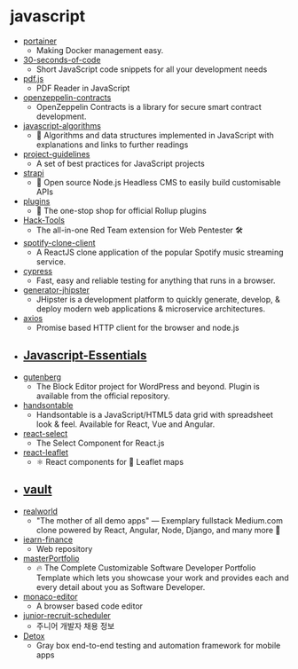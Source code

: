 # javascript
- [portainer](https://github.com/portainer/portainer)
  - Making Docker management easy.
- [30-seconds-of-code](https://github.com/30-seconds/30-seconds-of-code)
  - Short JavaScript code snippets for all your development needs
- [pdf.js](https://github.com/mozilla/pdf.js)
  - PDF Reader in JavaScript
- [openzeppelin-contracts](https://github.com/OpenZeppelin/openzeppelin-contracts)
  - OpenZeppelin Contracts is a library for secure smart contract development.
- [javascript-algorithms](https://github.com/trekhleb/javascript-algorithms)
  - 📝 Algorithms and data structures implemented in JavaScript with explanations and links to further readings
- [project-guidelines](https://github.com/elsewhencode/project-guidelines)
  - A set of best practices for JavaScript projects
- [strapi](https://github.com/strapi/strapi)
  - 🚀 Open source Node.js Headless CMS to easily build customisable APIs
- [plugins](https://github.com/rollup/plugins)
  - 🍣 The one-stop shop for official Rollup plugins
- [Hack-Tools](https://github.com/LasCC/Hack-Tools)
  - The all-in-one Red Team extension for Web Pentester 🛠
- [spotify-clone-client](https://github.com/JL978/spotify-clone-client)
  - A ReactJS clone application of the popular Spotify music streaming service.
- [cypress](https://github.com/cypress-io/cypress)
  - Fast, easy and reliable testing for anything that runs in a browser.
- [generator-jhipster](https://github.com/jhipster/generator-jhipster)
  - JHipster is a development platform to quickly generate, develop, & deploy modern web applications & microservice architectures.
- [axios](https://github.com/axios/axios)
  - Promise based HTTP client for the browser and node.js
- [Javascript-Essentials](https://github.com/LetsUpgrade/Javascript-Essentials)
  - 
- [gutenberg](https://github.com/WordPress/gutenberg)
  - The Block Editor project for WordPress and beyond. Plugin is available from the official repository.
- [handsontable](https://github.com/handsontable/handsontable)
  - Handsontable is a JavaScript/HTML5 data grid with spreadsheet look & feel. Available for React, Vue and Angular.
- [react-select](https://github.com/JedWatson/react-select)
  - The Select Component for React.js
- [react-leaflet](https://github.com/PaulLeCam/react-leaflet)
  - ⚛️ React components for 🍃 Leaflet maps
- [vault](https://github.com/yfii/vault)
  - 
- [realworld](https://github.com/gothinkster/realworld)
  - "The mother of all demo apps" — Exemplary fullstack Medium.com clone powered by React, Angular, Node, Django, and many more 🏅
- [iearn-finance](https://github.com/iearn-finance/iearn-finance)
  - Web repository
- [masterPortfolio](https://github.com/ashutosh1919/masterPortfolio)
  - 🔥 The Complete Customizable Software Developer Portfolio Template which lets you showcase your work and provides each and every detail about you as Software Developer.
- [monaco-editor](https://github.com/microsoft/monaco-editor)
  - A browser based code editor
- [junior-recruit-scheduler](https://github.com/jojoldu/junior-recruit-scheduler)
  - 주니어 개발자 채용 정보
- [Detox](https://github.com/wix/Detox)
  - Gray box end-to-end testing and automation framework for mobile apps
